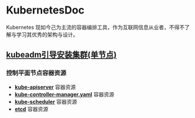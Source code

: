 # KubernetesDoc
Kubernetes 现如今己为主流的容器编排工具，作为互联网信息从业者，不得不了解与学习其优秀的架构与设计。

## [kubeadm引导安装集群(单节点)](/install/kubeadm-boot-install.md)
### 控制平面节点容器资源
- **[kube-apiserver](/install/yaml/kube-apiserver.yaml)** 容器资源
- **[kube-controller-manager.yaml]()** 容器资源
- **[kube-scheduler]()** 容器资源
- **[etcd]()** 容器资源